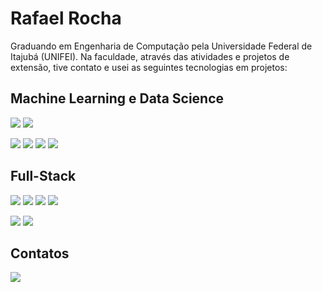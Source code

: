 # Rafael Rocha 

Graduando em Engenharia de Computação pela Universidade Federal de Itajubá (UNIFEI). Na faculdade, através das atividades e projetos de extensão, tive contato e usei as seguintes tecnologias em projetos:

## Machine Learning e Data Science
<img src = "https://img.shields.io/badge/Python-FFD43B?style=for-the-badge&logo=python&logoColor=blue"/>

<img src = "https://img.shields.io/badge/MySQL-005C84?style=for-the-badge&logo=mysql&logoColor=white"/> 

<img src = "https://img.shields.io/badge/Numpy-777BB4?style=for-the-badge&logo=numpy&logoColor=white"/> <img src = "https://img.shields.io/badge/Pandas-2C2D72?style=for-the-badge&logo=pandas&logoColor=white"/> <img src = "https://img.shields.io/badge/TensorFlow-FF6F00?style=for-the-badge&logo=tensorflow&logoColor=white"/> <img src = "https://img.shields.io/badge/scikit_learn-F7931E?style=for-the-badge&logo=scikit-learn&logoColor=white"/> 

## Full-Stack
<img src = "https://img.shields.io/badge/HTML5-E34F26?style=for-the-badge&logo=html5&logoColor=white"/> <img src = "https://img.shields.io/badge/CSS3-1572B6?style=for-the-badge&logo=css3&logoColor=white"/> <img src = "https://img.shields.io/badge/JavaScript-323330?style=for-the-badge&logo=javascript&logoColor=F7DF1E"/> <img src = "https://img.shields.io/badge/TypeScript-007ACC?style=for-the-badge&logo=typescript&logoColor=white"/> 

<img src = "https://img.shields.io/badge/MongoDB-4EA94B?style=for-the-badge&logo=mongodb&logoColor=white"/> 

<img src = "https://img.shields.io/badge/React_Native-20232A?style=for-the-badge&logo=react&logoColor=61DAFB"/> 

## Contatos 

<a href="https://www.linkedin.com/in/rafael-rocha-maciel" target="_blank"><img src="https://img.shields.io/badge/-LinkedIn-%230077B5?style=for-the-badge&logo=linkedin&logoColor=white" target="_blank"></a>   
